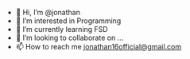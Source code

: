 - 👋 Hi, I’m @jonathan
- 👀 I’m interested in Programming
- 🌱 I’m currently learning FSD
- 💞️ I’m looking to collaborate on ...
- 📫 How to reach me jonathan16official@gmail.com

<!---
jona1612/jona1612 is a ✨ special ✨ repository because its `README.md` (this file) appears on your GitHub profile.
You can click the Preview link to take a look at your changes.
--->
